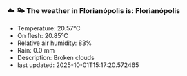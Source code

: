 ### ☁️ 🌤️  The weather in Florianópolis is: Florianópolis

- Temperature: 20.57°C
- On flesh: 20.85°C
- Relative air humidity: 83%
- Rain: 0.0 mm
- Description: Broken clouds
- last updated: 2025-10-01T15:17:20.572465
